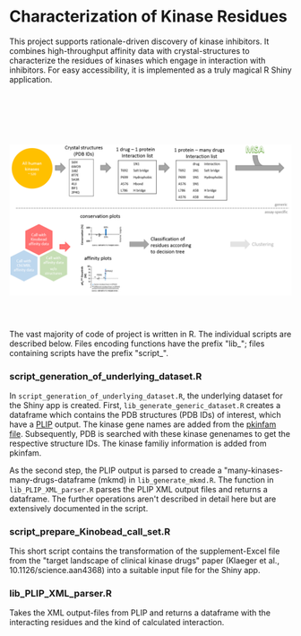 # Characterization of Kinase Residues

This project supports rationale-driven discovery of kinase inhibitors. It combines high-throughput affinity data with crystal-structures to characterize the residues of kinases which engage in interaction with inhibitors. For easy accessibility, it is implemented as a truly magical R Shiny application.

<h1 align="center">
    <br>
    <br>
    <img width="1000" src="scheme.png" alt="progress">
    <br>
    <br>
</h1>


The vast majority of code of project is written in R. The individual scripts are described below. Files encoding functions have the prefix "lib_"; files containing scripts have the prefix "script_".

### script_generation_of_underlying_dataset.R
In `script_generation_of_underlying_dataset.R`, the underlying dataset for the Shiny app is created. First, `lib_generate_generic_dataset.R` creates a dataframe which contains the PDB structures (PDB IDs) of interest, which have a [PLIP](https://plip.biotec.tu-dresden.de/plip-web/plip/index) output. The kinase gene names are added from the [pkinfam file](https://www.uniprot.org/docs/pkinfam). Subsequently, PDB is searched with these kinase genenames to get the respective structure IDs. The kinase familiy information is added from pkinfam.

As the second step, the PLIP output is parsed to creade a "many-kinases-many-drugs-dataframe (mkmd) in `lib_generate_mkmd.R`. The function in `lib_PLIP_XML_parser.R` parses the PLIP XML output files and returns a dataframe.
The further operations aren't described in detail here but are extensively documented in the script.


### script_prepare_Kinobead_call_set.R
This short script contains the transformation of the supplement-Excel file from the "target landscape of clinical kinase drugs" paper (Klaeger et al., 10.1126/science.aan4368) into a suitable input file for the Shiny app.


### lib_PLIP_XML_parser.R
Takes the XML output-files from PLIP and returns a dataframe with the
interacting residues and the kind of calculated interaction.
